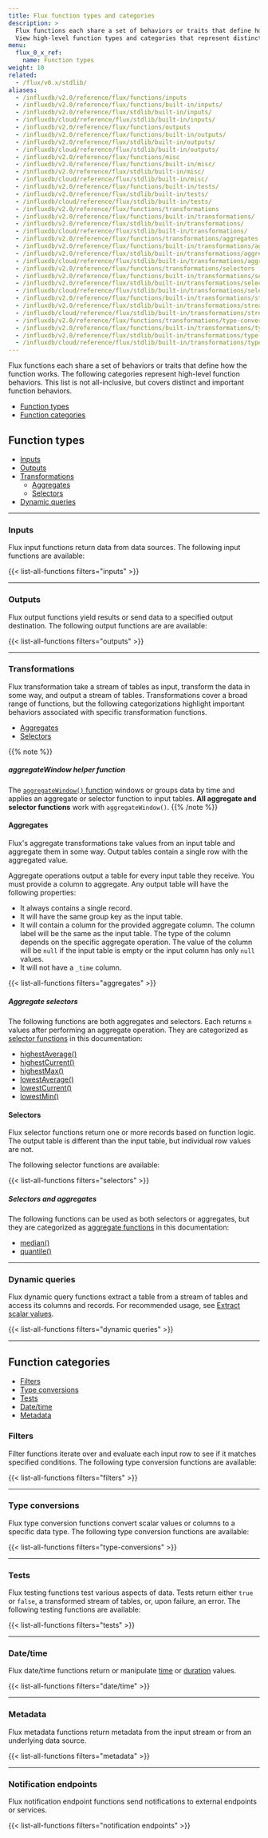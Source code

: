 ```yaml
---
title: Flux function types and categories
description: >
  Flux functions each share a set of behaviors or traits that define how the function works.
  View high-level function types and categories that represent distinct and important function behaviors.
menu:
  flux_0_x_ref:
    name: Function types
weight: 10
related:
  - /flux/v0.x/stdlib/
aliases:
  - /influxdb/v2.0/reference/flux/functions/inputs
  - /influxdb/v2.0/reference/flux/functions/built-in/inputs/
  - /influxdb/v2.0/reference/flux/stdlib/built-in/inputs/
  - /influxdb/cloud/reference/flux/stdlib/built-in/inputs/
  - /influxdb/v2.0/reference/flux/functions/outputs
  - /influxdb/v2.0/reference/flux/functions/built-in/outputs/
  - /influxdb/v2.0/reference/flux/stdlib/built-in/outputs/
  - /influxdb/cloud/reference/flux/stdlib/built-in/outputs/  
  - /influxdb/v2.0/reference/flux/functions/misc
  - /influxdb/v2.0/reference/flux/functions/built-in/misc/
  - /influxdb/v2.0/reference/flux/stdlib/built-in/misc/
  - /influxdb/cloud/reference/flux/stdlib/built-in/misc/
  - /influxdb/v2.0/reference/flux/functions/built-in/tests/
  - /influxdb/v2.0/reference/flux/stdlib/built-in/tests/
  - /influxdb/cloud/reference/flux/stdlib/built-in/tests/
  - /influxdb/v2.0/reference/flux/functions/transformations
  - /influxdb/v2.0/reference/flux/functions/built-in/transformations/
  - /influxdb/v2.0/reference/flux/stdlib/built-in/transformations/
  - /influxdb/cloud/reference/flux/stdlib/built-in/transformations/
  - /influxdb/v2.0/reference/flux/functions/transformations/aggregates
  - /influxdb/v2.0/reference/flux/functions/built-in/transformations/aggregates/  
  - /influxdb/v2.0/reference/flux/stdlib/built-in/transformations/aggregates/
  - /influxdb/cloud/reference/flux/stdlib/built-in/transformations/aggregates/  
  - /influxdb/v2.0/reference/flux/functions/transformations/selectors
  - /influxdb/v2.0/reference/flux/functions/built-in/transformations/selectors/
  - /influxdb/v2.0/reference/flux/stdlib/built-in/transformations/selectors/
  - /influxdb/cloud/reference/flux/stdlib/built-in/transformations/selectors/
  - /influxdb/v2.0/reference/flux/functions/built-in/transformations/stream-table/
  - /influxdb/v2.0/reference/flux/stdlib/built-in/transformations/stream-table/
  - /influxdb/cloud/reference/flux/stdlib/built-in/transformations/stream-table/
  - /influxdb/v2.0/reference/flux/functions/transformations/type-conversions
  - /influxdb/v2.0/reference/flux/functions/built-in/transformations/type-conversions/
  - /influxdb/v2.0/reference/flux/stdlib/built-in/transformations/type-conversions/
  - /influxdb/cloud/reference/flux/stdlib/built-in/transformations/type-conversions/
---
```


Flux functions each share a set of behaviors or traits that define how the function works.
The following categories represent high-level function behaviors.
This list is not all-inclusive, but covers distinct and important function behaviors.

- [Function types](#function-types)
- [Function categories](#function-categories)

## Function types
- [Inputs](#inputs)
- [Outputs](#outputs)
- [Transformations](#transformations)
  - [Aggregates](#aggregates)
  - [Selectors](#selectors)
- [Dynamic queries](#dynamic-queries)

---

### Inputs
Flux input functions return data from data sources.
The following input functions are available:

{{< list-all-functions filters="inputs" >}}

---

### Outputs
Flux output functions yield results or send data to a specified output destination.
The following output functions are are available:

{{< list-all-functions filters="outputs" >}}

---

### Transformations
Flux transformation take a stream of tables as input, transform the data in some way,
and output a stream of tables.
Transformations cover a broad range of functions, but the following categorizations
highlight important behaviors associated with specific transformation functions.

- [Aggregates](#aggregates)
- [Selectors](#selectors)

{{% note %}}
##### aggregateWindow helper function
The [`aggregateWindow()` function](/flux/v0.x/stdlib/universe/aggregatewindow)
windows or groups data by time and applies an aggregate or selector function
to input tables.
**All aggregate and selector functions** work with `aggregateWindow()`.
{{% /note %}}

#### Aggregates
Flux's aggregate transformations take values from an input table and aggregate them in some way.
Output tables contain a single row with the aggregated value.

Aggregate operations output a table for every input table they receive.
You must provide a column to aggregate.
Any output table will have the following properties:

- It always contains a single record.
- It will have the same group key as the input table.
- It will contain a column for the provided aggregate column.
  The column label will be the same as the input table.
  The type of the column depends on the specific aggregate operation.
  The value of the column will be `null` if the input table is empty or the input column has only `null` values.
- It will not have a `_time` column.

{{< list-all-functions filters="aggregates" >}}

##### Aggregate selectors
The following functions are both aggregates and selectors.
Each returns `n` values after performing an aggregate operation.
They are categorized as [selector functions](#selectors) in this documentation:

- [highestAverage()](/flux/v0.x/stdlib/universe/highestaverage)
- [highestCurrent()](/flux/v0.x/stdlib/universe/highestcurrent)
- [highestMax()](/flux/v0.x/stdlib/universe/highestmax)
- [lowestAverage()](/flux/v0.x/stdlib/universe/lowestaverage)
- [lowestCurrent()](/flux/v0.x/stdlib/universe/lowestcurrent)
- [lowestMin()](/flux/v0.x/stdlib/universe/lowestmin)

#### Selectors
Flux selector functions return one or more records based on function logic.
The output table is different than the input table, but individual row values are not.

The following selector functions are available:

{{< list-all-functions filters="selectors" >}}

##### Selectors and aggregates
The following functions can be used as both selectors or aggregates, but they are
categorized as [aggregate functions](#aggregates) in this documentation:

- [median()](/flux/v0.x/stdlib/universe/median)
- [quantile()](/flux/v0.x/stdlib/universe/quantile)

---

### Dynamic queries
Flux dynamic query functions extract a table from a stream of tables and access its
columns and records.
For recommended usage, see [Extract scalar values](/influxdb/v2.0/query-data/flux/scalar-values/).

{{< list-all-functions filters="dynamic queries" >}}

---

## Function categories

- [Filters](#filters)
- [Type conversions](#type-conversions)
- [Tests](#tests)
- [Date/time](#datetime)
- [Metadata](#metadata)

### Filters
Filter functions iterate over and evaluate each input row to see if it matches
specified conditions.
The following type conversion functions are available:

{{< list-all-functions filters="filters" >}}

---

### Type conversions
Flux type conversion functions convert scalar values or columns to a specific data type.
The following type conversion functions are available:

{{< list-all-functions filters="type-conversions" >}}

---

### Tests
Flux testing functions test various aspects of data.
Tests return either `true` or `false`, a transformed stream of tables, or, upon failure, an error.
The following testing functions are available:

{{< list-all-functions filters="tests" >}}

---

### Date/time
Flux date/time functions return or manipulate [time](/flux/v0.x/spec/types/#time-types)
or [duration](/flux/v0.x/spec/types/#duration-types) values.

{{< list-all-functions filters="date/time" >}}

---

### Metadata
Flux metadata functions return metadata from the input stream or from an underlying data source.

{{< list-all-functions filters="metadata" >}}

---

### Notification endpoints
Flux notification endpoint functions send notifications to external endpoints or services.

{{< list-all-functions filters="notification endpoints" >}}
